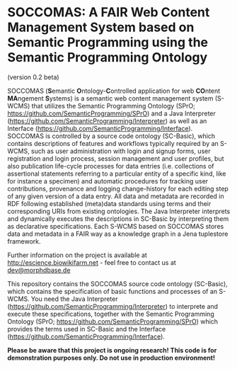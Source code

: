 # SOCCOMAS: A FAIR Web Content Management System based on Semantic Programming using the Semantic Programming Ontology
(version 0.2 beta)

SOCCOMAS (**S**emantic **O**ntology-**C**ontrolled application for web **CO**ntent **MA**ngement **S**ystems) is a semantic web content management system (S-WCMS) that utilizes the Semantic Programming Ontology (SPrO; https://github.com/SemanticProgramming/SPrO) and a Java Interpreter (https://github.com/SemanticProgramming/Interpreter) as well as an Interface (https://github.com/SemanticProgramming/Interface). SOCCOMAS is controlled by a source code ontology (SC-Basic), which contains descriptions of features and workflows typically required by an S-WCMS, such as user administration with login and signup forms, user registration and login process, session management and user profiles, but also publication life-cycle processes for data entries (i.e. collections of assertional statements referring to a particular entity of a specific kind, like for instance a specimen) and automatic procedures for tracking user contributions, provenance and logging change-history for each editing step of any given version of a data entry. All data and metadata are recorded in RDF following established (meta)data standards using terms and their corresponding URIs from existing ontologies. The Java Interpreter interprets and dynamically executes the descriptions in SC-Basic by interpreting them as declarative specifications. Each S-WCMS based on SOCCOMAS stores data and metadata in a FAIR way as a knowledge graph in a Jena tuplestore framework. 




Further information on the project is available at http://escience.biowikifarm.net - feel free to contact us at 
dev@morphdbase.de

This repository contains the SOCCOMAS source code ontology (SC-Basic), which contains the specification of basic functions and processes of an S-WCMS. You need the Java Interpreter (https://github.com/SemanticProgramming/Interpreter) to interprete and execute these specifications, together with the Semantic Programming Ontology (SPrO; https://github.com/SemanticProgramming/SPrO) which provides the terms used in SC-Basic and the Interface (https://github.com/SemanticProgramming/Interface).

**Please be aware that this project is ongoing research! This code is for demonstration purposes only. Do not use
 in production environment!**

